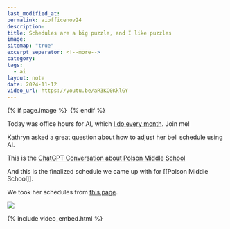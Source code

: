 ```yaml
---
last_modified_at: 
permalink: aiofficenov24
description: 
title: Schedules are a big puzzle, and I like puzzles
image: 
sitemap: "true"
excerpt_separator: <!--more-->
category: 
tags:
  - ai
layout: note
date: 2024-11-12
video_url: https://youtu.be/aR3KC0KklGY
---
```



{% if page.image %} <img src="{{ page.image }}" alt=""> {% endif %}

Today was office hours for AI, which [I do every month](https://jethro.webinarninja.com/series-webinars/6143/register). Join me! 

Kathryn asked a great question about how to adjust her bell schedule using AI. 

This is the [ChatGPT Conversation about Polson Middle School](https://www.dropbox.com/scl/fi/njjz0u88wvyv5osgh45b0/ChatGPT-Conversation-about-Polson-Middle-School.pdf?rlkey=usdddf8s8rmd99hwlzvnorl2e&dl=0)

And this is the finalized schedule we came up with for [[Polson Middle School]].

We took her schedules from [this page](https://www.madison.k12.ct.us/polson-middle-school/general-info/daily-schedules).

![](https://youtu.be/aR3KC0KklGY)

{% include video_embed.html %}